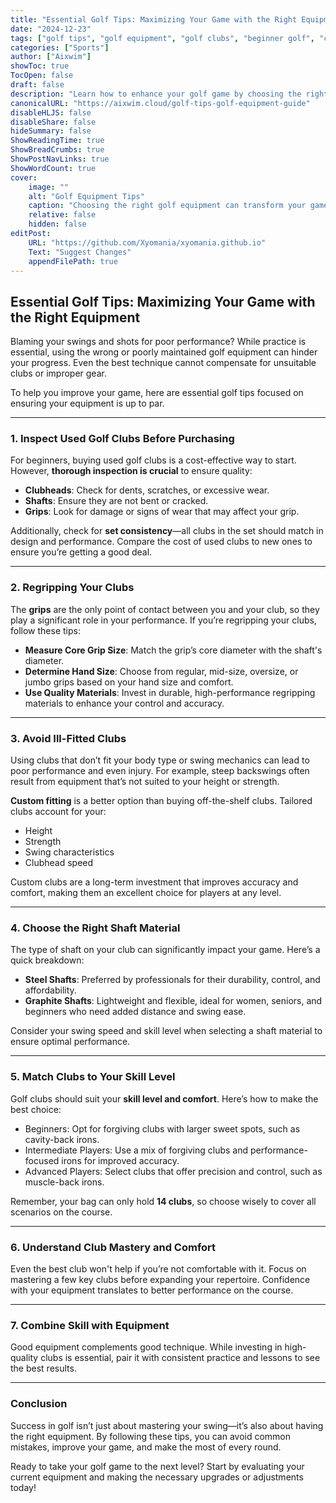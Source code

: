 ```yaml
---
title: "Essential Golf Tips: Maximizing Your Game with the Right Equipment"
date: "2024-12-23"
tags: ["golf tips", "golf equipment", "golf clubs", "beginner golf", "custom golf clubs"]
categories: ["Sports"]
author: ["Aixwim"]
showToc: true
TocOpen: false
draft: false
description: "Learn how to enhance your golf game by choosing the right equipment, from used clubs to custom fittings. Improve your performance with these expert tips."
canonicalURL: "https://aixwim.cloud/golf-tips-golf-equipment-guide"
disableHLJS: false
disableShare: false
hideSummary: false
ShowReadingTime: true
ShowBreadCrumbs: true
ShowPostNavLinks: true
ShowWordCount: true
cover:
    image: ""
    alt: "Golf Equipment Tips"
    caption: "Choosing the right golf equipment can transform your game."
    relative: false
    hidden: false
editPost:
    URL: "https://github.com/Xyomania/xyomania.github.io"
    Text: "Suggest Changes"
    appendFilePath: true
---
```


## Essential Golf Tips: Maximizing Your Game with the Right Equipment  

Blaming your swings and shots for poor performance? While practice is essential, using the wrong or poorly maintained golf equipment can hinder your progress. Even the best technique cannot compensate for unsuitable clubs or improper gear.  

To help you improve your game, here are essential golf tips focused on ensuring your equipment is up to par.  

---

### **1. Inspect Used Golf Clubs Before Purchasing**  

For beginners, buying used golf clubs is a cost-effective way to start. However, **thorough inspection is crucial** to ensure quality:  
- **Clubheads**: Check for dents, scratches, or excessive wear.  
- **Shafts**: Ensure they are not bent or cracked.  
- **Grips**: Look for damage or signs of wear that may affect your grip.  

Additionally, check for **set consistency**—all clubs in the set should match in design and performance. Compare the cost of used clubs to new ones to ensure you’re getting a good deal.  

---

### **2. Regripping Your Clubs**  

The **grips** are the only point of contact between you and your club, so they play a significant role in your performance. If you’re regripping your clubs, follow these tips:  
- **Measure Core Grip Size**: Match the grip’s core diameter with the shaft's diameter.  
- **Determine Hand Size**: Choose from regular, mid-size, oversize, or jumbo grips based on your hand size and comfort.  
- **Use Quality Materials**: Invest in durable, high-performance regripping materials to enhance your control and accuracy.  

---

### **3. Avoid Ill-Fitted Clubs**  

Using clubs that don’t fit your body type or swing mechanics can lead to poor performance and even injury. For example, steep backswings often result from equipment that’s not suited to your height or strength.  

**Custom fitting** is a better option than buying off-the-shelf clubs. Tailored clubs account for your:  
- Height  
- Strength  
- Swing characteristics  
- Clubhead speed  

Custom clubs are a long-term investment that improves accuracy and comfort, making them an excellent choice for players at any level.  

---

### **4. Choose the Right Shaft Material**  

The type of shaft on your club can significantly impact your game. Here’s a quick breakdown:  
- **Steel Shafts**: Preferred by professionals for their durability, control, and affordability.  
- **Graphite Shafts**: Lightweight and flexible, ideal for women, seniors, and beginners who need added distance and swing ease.  

Consider your swing speed and skill level when selecting a shaft material to ensure optimal performance.  

---

### **5. Match Clubs to Your Skill Level**  

Golf clubs should suit your **skill level and comfort**. Here’s how to make the best choice:  
- Beginners: Opt for forgiving clubs with larger sweet spots, such as cavity-back irons.  
- Intermediate Players: Use a mix of forgiving clubs and performance-focused irons for improved accuracy.  
- Advanced Players: Select clubs that offer precision and control, such as muscle-back irons.  

Remember, your bag can only hold **14 clubs**, so choose wisely to cover all scenarios on the course.  

---

### **6. Understand Club Mastery and Comfort**  

Even the best club won't help if you’re not comfortable with it. Focus on mastering a few key clubs before expanding your repertoire. Confidence with your equipment translates to better performance on the course.  

---

### **7. Combine Skill with Equipment**  

Good equipment complements good technique. While investing in high-quality clubs is essential, pair it with consistent practice and lessons to see the best results.  

---

### **Conclusion**  

Success in golf isn’t just about mastering your swing—it’s also about having the right equipment. By following these tips, you can avoid common mistakes, improve your game, and make the most of every round.  

Ready to take your golf game to the next level? Start by evaluating your current equipment and making the necessary upgrades or adjustments today!  
